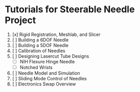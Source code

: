 # Tutorials for Steerable Needle Project

1. [x] Rigid Registration, Meshlab, and Slicer
2. [ ] Building a 6DOF Needle
3. [ ] Building a 5DOF Needle
4. [ ] Calibration of Needles
5. [ ] Designing Lasercut Tube Designs
    - [ ] NIH Flexure Hinge Needle
    - [ ] Notched Wrists
6. [ ] Needle Model and Simulation
7. [ ] Sliding Mode Control of Needles
8. [ ] Electronics Swap Overview

